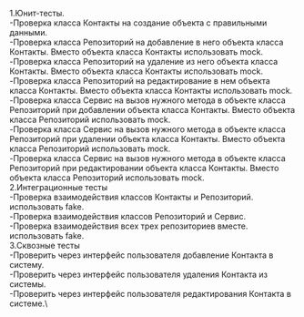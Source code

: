 1.Юнит-тесты.\
    -Проверка класса Контакты на создание объекта с правильными данными.\
    -Проверка класса Репозиторий на добавление в него объекта класса Контакты. Вместо объекта класса Контакты использовать mock.\
    -Проверка класса Репозиторий на удаление из него объекта класса Контакты. Вместо объекта класса Контакты использовать mock.\
    -Проверка класса Репозиторий на редактирование в нем объекта класса Контакты. Вместо объекта класса Контакты использовать mock.\
    -Проверка класса Сервис на вызов нужного метода в объекте класса Репозиторий при добавлении объекта класса Контакты. Вместо объекта класса Репозиторий использовать mock.\
    -Проверка класса Сервис на вызов нужного метода в объекте класса Репозиторий при удалении объекта класса Контакты. Вместо объекта класса Репозиторий использовать mock.\
    -Проверка класса Сервис на вызов нужного метода в объекте класса Репозиторий при редактировании объекта класса Контакты. Вместо объекта класса Репозиторий использовать mock.\
2.Интеграционные тесты\
    -Проверка взаимодействия классов Контакты и Репозиторий. использовать fake.\
    -Проверка взаимодействия классов Репозиторий и Сервис.\
    -Проверка взаимодействия всех трех репозиториев вместе. использовать fake.\
3.Сквозные тесты\
    -Проверить через интерфейс пользователя добавление Контакта в систему.\
    -Проверить через интерфейс пользователя удаления Контакта из системы.\
    -Проверить через интерфейс пользователя редактирования Контакта в системе.\
